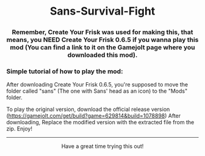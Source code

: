 # <p align="center">Sans-Survival-Fight</p> 

### <p align="center">Remember, Create Your Frisk was used for making this, that means, you NEED Create Your Frisk 0.6.5 if you wanna play this mod (You can find a link to it on the Gamejolt page where you downloaded this mod).</p>  
### Simple tutorial of how to play the mod:
 After downloading Create Your Frisk 0.6.5, you're supposed to move the folder called "sans" (The one with Sans' head as an icon) to the "Mods" folder.

To play the original version, download the official release version (https://gamejolt.com/get/build?game=629814&build=1078898)
After downloading, Replace the modified version with the extracted file from the zip.
Enjoy!


-------------------------------------------------------------------------------------------------------------------------------------------

<p align="center">Have a great time trying this out!</p>  
